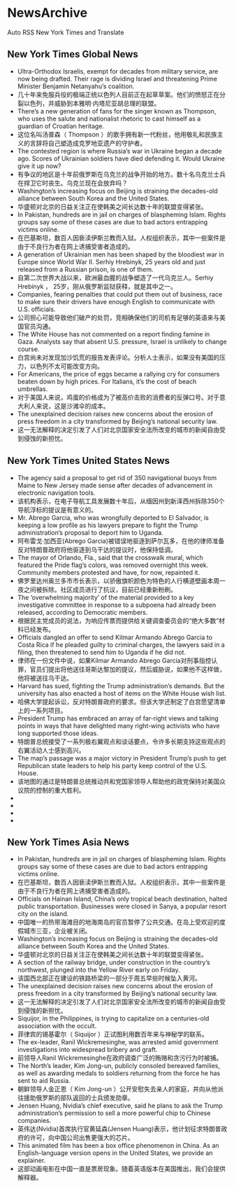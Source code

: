 # NewsArchive
Auto RSS New York Times and Translate

## New York Times Global News
* Ultra-Orthodox Israelis, exempt for decades from military service, are now being drafted. Their rage is dividing Israel and threatening Prime Minister Benjamin Netanyahu’s coalition.
* 几十年来免服兵役的极端正统以色列人目前正在起草草案。他们的愤怒正在分裂以色列，并威胁到本雅明·内塔尼亚胡总理的联盟。
* There’s a new generation of fans for the singer known as Thompson, who uses the salute and nationalist rhetoric to cast himself as a guardian of Croatian heritage.
* 这位名叫汤普森（ Thompson ）的歌手拥有新一代粉丝，他用敬礼和民族主义的言辞将自己塑造成克罗地亚遗产的守护者。
* The contested region is where Russia’s war in Ukraine began a decade ago. Scores of Ukrainian soldiers have died defending it. Would Ukraine give it up now?
* 有争议的地区是十年前俄罗斯在乌克兰的战争开始的地方。数十名乌克兰士兵在捍卫它时丧生。乌克兰现在会放弃吗？
* Washington’s increasing focus on Beijing is straining the decades-old alliance between South Korea and the United States.
* 华盛顿对北京的日益关注正在使韩美之间长达数十年的联盟变得紧张。
* In Pakistan, hundreds are in jail on charges of blaspheming Islam. Rights groups say some of these cases are due to bad actors entrapping victims online.
* 在巴基斯坦，数百人因亵渎伊斯兰教而入狱。人权组织表示，其中一些案件是由于不良行为者在网上诱捕受害者造成的。
* A generation of Ukrainian men has been shaped by the bloodiest war in Europe since World War II. Serhiy Hrebinyk, 25 years old and just released from a Russian prison, is one of them.
* 自第二次世界大战以来，欧洲最血腥的战争塑造了一代乌克兰人。Serhiy Hrebinyk ， 25岁，刚从俄罗斯监狱获释，就是其中之一。
* Companies, fearing penalties that could put them out of business, race to make sure their drivers have enough English to communicate with U.S. officials.
* 公司担心可能导致他们破产的处罚，竞相确保他们的司机有足够的英语来与美国官员沟通。
* The White House has not commented on a report finding famine in Gaza. Analysts say that absent U.S. pressure, Israel is unlikely to change course.
* 白宫尚未对发现加沙饥荒的报告发表评论。分析人士表示，如果没有美国的压力，以色列不太可能改变方向。
* For Americans, the price of eggs became a rallying cry for consumers beaten down by high prices. For Italians, it’s the cost of beach umbrellas.
* 对于美国人来说，鸡蛋的价格成为了被高价击败的消费者的反弹口号。对于意大利人来说，这是沙滩伞的成本。
* The unexplained decision raises new concerns about the erosion of press freedom in a city transformed by Beijing’s national security law.
* 这一无法解释的决定引发了人们对北京国家安全法所改变的城市的新闻自由受到侵蚀的新担忧。

## New York Times United States News
* The agency said a proposal to get rid of 350 navigational buoys from Maine to New Jersey made sense after decades of advancement in electronic navigation tools.
* 该机构表示，在电子导航工具发展数十年后，从缅因州到新泽西州拆除350个导航浮标的提议是有意义的。
* Mr. Abrego Garcia, who was wrongfully deported to El Salvador, is keeping a low profile as his lawyers prepare to fight the Trump administration’s proposal to deport him to Uganda.
* 阿布雷戈·加西亚(Abrego Garcia)被错误地驱逐到萨尔瓦多，在他的律师准备反对特朗普政府将他驱逐到乌干达的提议时，他保持低调。
* The mayor of Orlando, Fla., said that the crosswalk mural, which featured the Pride flag’s colors, was removed overnight this week. Community members protested and have, for now, repainted it.
* 佛罗里达州奥兰多市市长表示，以骄傲旗帜颜色为特色的人行横道壁画本周一夜之间被拆除。社区成员进行了抗议，目前已经重新粉刷。
* The ‘overwhelming majority’ of the material provided to a key investigative committee in response to a subpoena had already been released, according to Democratic members.
* 根据民主党成员的说法，为响应传票而提供给关键调查委员会的“绝大多数”材料已经发布。
* Officials dangled an offer to send Kilmar Armando Abrego Garcia to Costa Rica if he pleaded guilty to criminal charges, the lawyers said in a filing, then threatened to send him to Uganda if he did not.
* 律师在一份文件中说，如果Kilmar Armando Abrego Garcia对刑事指控认罪，官员们提出将他送往哥斯达黎加的提议，然后威胁说，如果他不这样做，他将被送往乌干达。
* Harvard has sued, fighting the Trump administration’s demands. But the university has also enacted a host of items on the White House wish list.
* 哈佛大学提起诉讼，反对特朗普政府的要求。但该大学还制定了白宫愿望清单上的一系列项目。
* President Trump has embraced an array of far-right views and talking points in ways that have delighted many right-wing activists who have long supported those ideas.
* 特朗普总统接受了一系列极右翼观点和谈话要点，令许多长期支持这些观点的右翼活动人士感到高兴。
* The map’s passage was a major victory in President Trump’s push to get Republican state leaders to help his party keep control of the U.S. House.
* 该地图的通过是特朗普总统推动共和党国家领导人帮助他的政党保持对美国众议院的控制的重大胜利。
* 
* 
* 
* 

## New York Times Asia News
* In Pakistan, hundreds are in jail on charges of blaspheming Islam. Rights groups say some of these cases are due to bad actors entrapping victims online.
* 在巴基斯坦，数百人因亵渎伊斯兰教而入狱。人权组织表示，其中一些案件是由于不良行为者在网上诱捕受害者造成的。
* Officials on Hainan Island, China’s only tropical beach destination, halted public transportation. Businesses were closed in Sanya, a popular resort city on the island.
* 中国唯一的热带海滩目的地海南岛的官员暂停了公共交通。在岛上受欢迎的度假城市三亚，企业被关闭。
* Washington’s increasing focus on Beijing is straining the decades-old alliance between South Korea and the United States.
* 华盛顿对北京的日益关注正在使韩美之间长达数十年的联盟变得紧张。
* A section of the railway bridge, under construction in the country’s northwest, plunged into the Yellow River early on Friday.
* 该国西北部正在建设的铁路桥梁的一部分于周五早些时候坠入黄河。
* The unexplained decision raises new concerns about the erosion of press freedom in a city transformed by Beijing’s national security law.
* 这一无法解释的决定引发了人们对北京国家安全法所改变的城市的新闻自由受到侵蚀的新担忧。
* Siquijor, in the Philippines, is trying to capitalize on a centuries-old association with the occult.
* 菲律宾的锡基霍尔（ Siquijor ）正试图利用数百年来与神秘学的联系。
* The ex-leader, Ranil Wickremesinghe, was arrested amid government investigations into widespread bribery and graft.
* 前领导人Ranil Wickremesinghe在政府调查广泛的贿赂和贪污行为时被捕。
* The North’s leader, Kim Jong-un, publicly consoled bereaved families, as well as awarding medals to soldiers returning from the force he has sent to aid Russia.
* 朝鲜领导人金正恩（ Kim Jong-un ）公开安慰失去亲人的家庭，并向从他派往援助俄罗斯的部队返回的士兵颁发勋章。
* Jensen Huang, Nvidia’s chief executive, said he plans to ask the Trump administration’s permission to sell a more powerful chip to Chinese companies.
* 英伟达(Nvidia)首席执行官黄延森(Jensen Huang)表示，他计划征求特朗普政府的许可，向中国公司出售更强大的芯片。
* This animated film has been a box office phenomenon in China. As an English-language version opens in the United States, we provide an explainer.
* 这部动画电影在中国一直是票房现象。随着英语版本在美国推出，我们会提供解释器。

